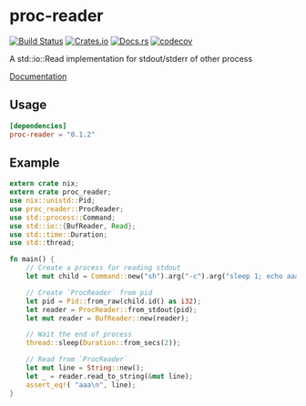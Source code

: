 # proc-reader

[![Build Status](https://travis-ci.org/dalance/proc-reader.svg?branch=master)](https://travis-ci.org/dalance/proc-reader)
[![Crates.io](https://img.shields.io/crates/v/proc-reader.svg)](https://crates.io/crates/proc-reader)
[![Docs.rs](https://docs.rs/proc-reader/badge.svg)](https://docs.rs/proc-reader)
[![codecov](https://codecov.io/gh/dalance/proc-reader/branch/master/graph/badge.svg)](https://codecov.io/gh/dalance/proc-reader)

A std::io::Read implementation for stdout/stderr of other process

[Documentation](https://docs.rs/proc-reader)

## Usage

```Cargo.toml
[dependencies]
proc-reader = "0.1.2"
```

## Example

```rust
extern crate nix;
extern crate proc_reader;
use nix::unistd::Pid;
use proc_reader::ProcReader;
use std::process::Command;
use std::io::{BufReader, Read};
use std::time::Duration;
use std::thread;

fn main() {
    // Create a process for reading stdout
    let mut child = Command::new("sh").arg("-c").arg("sleep 1; echo aaa").spawn().unwrap();

    // Create `ProcReader` from pid
    let pid = Pid::from_raw(child.id() as i32);
    let reader = ProcReader::from_stdout(pid);
    let mut reader = BufReader::new(reader);

    // Wait the end of process
    thread::sleep(Duration::from_secs(2));

    // Read from `ProcReader`
    let mut line = String::new();
    let _ = reader.read_to_string(&mut line);
    assert_eq!( "aaa\n", line);
}
```
